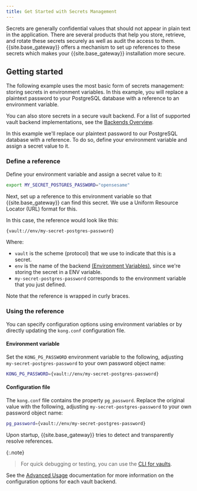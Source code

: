 ```yaml
---
title: Get Started with Secrets Management
---
```


Secrets are generally confidential values that should not appear in plain text in the application.
There are several products that help you store, retrieve, and rotate these secrets securely as well as
audit the access to them. {{site.base_gateway}} offers a mechanism to set up references to these
secrets which makes your {{site.base_gateway}} installation more secure.

## Getting started

The following example uses the most basic form of secrets management: storing secrets in environment variables.
In this example, you will replace a plaintext password to your PostgreSQL database with a reference to an environment variable.

You can also store secrets in a secure vault backend. For a list of supported vault backend implementations, see the [Backends Overview](/gateway/{{page.kong_version}}/kong-enterprise/secrets-management/backends/).

In this example we'll replace our plaintext password to our PostgreSQL database with a reference. To do so, define your environment variable and assign a secret value to it.

### Define a reference

Define your environment variable and assign a secret value to it:

```bash
export MY_SECRET_POSTGRES_PASSWORD="opensesame"
```

Next, set up a reference to this environment variable so that {{site.base_gateway}} can find this secret. We use a Uniform Resource Locator (URL) format for this.

In this case, the reference would look like this:

```bash
{vault://env/my-secret-postgres-password}
```

Where:

* `vault` is the scheme (protocol) that we use to indicate that this is a secret.
* `env` is the name of the backend [(Environment Variables)](/gateway/{{page.kong_version}}/kong-enterprise/secrets-management/backends/env/), since we're storing the secret in a ENV variable.
* `my-secret-postgres-password` corresponds to the environment variable that you just defined.

Note that the reference is wrapped in curly braces.

### Using the reference

You can specify configuration options using environment variables or by directly updating the `kong.conf` configuration file.

#### Environment variable

Set the `KONG_PG_PASSWORD` environment variable to the following, adjusting `my-secret-postgres-password` to your own password object name:

```bash
KONG_PG_PASSWORD={vault://env/my-secret-postgres-password}
```

#### Configuration file

The `kong.conf` file contains the property `pg_password`.
Replace the original value with the following, adjusting `my-secret-postgres-password` to your own password object name:

```bash
pg_password={vault://env/my-secret-postgres-password}
```

Upon startup, {{site.base_gateway}} tries to detect and transparently resolve references.

{:.note}
> For quick debugging or testing, you can use the [CLI for vaults](/gateway/{{page.kong_version}}/kong-enterprise/secrets-management/advanced-usage/#vaults-cli).

See the [Advanced Usage](/gateway/{{page.kong_version}}/kong-enterprise/secrets-management/advanced-usage/) documentation for more information on the configuration options for each vault backend.
